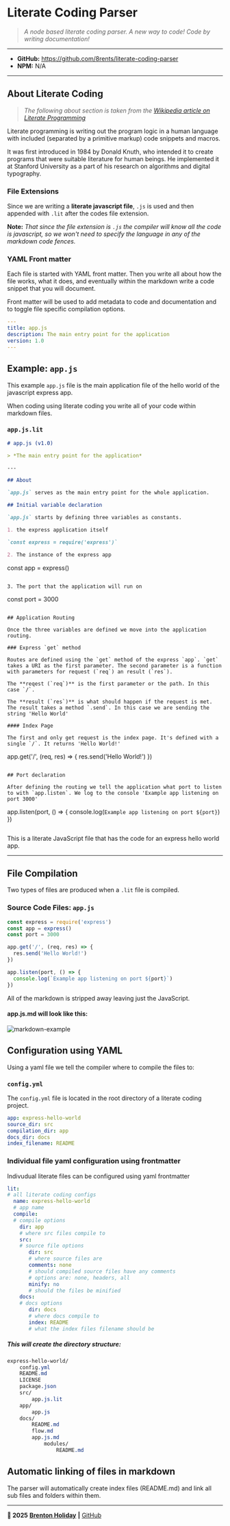 # Literate Coding Parser

> *A node based literate coding parser. A new way to code! Code by writing documentation!*

---

- **GitHub:** https://github.com/8rents/literate-coding-parser
- **NPM:** N/A

---

## About Literate Coding

> *The following about section is taken from the [Wikipedia article on Literate Programming](https://en.m.wikipedia.org/wiki/Literate_programming)*

Literate programming is writing out the program logic in a human language with included (separated by a primitive markup) code snippets and macros.

It was first introduced in 1984 by Donald Knuth, who intended it to create programs that were suitable literature for human beings. He implemented it at Stanford University as a part of his research on algorithms and digital typography.

### File Extensions

Since we are writing a **literate javascript file**, `.js` is used and then appended with `.lit` after the codes file extension. 

**Note:** *That since the file extension is `.js` the compiler will know all the code is javascript, so we won't need to specify the language in any of the markdown code fences.*


### YAML Front matter

Each file is started with YAML front matter. Then you write all about how the file works, what it does, and eventually within the markdown write a code snippet that you will document.

Front matter will be used to add metadata to code and documentation and to toggle file specific compilation options.

```yaml
---
title: app.js
description: The main entry point for the application
version: 1.0
---
```

## Example: `app.js`

This example `app.js` file is the main application file of the hello world of the javascript express app.

When coding using literate coding you write all of your code within markdown files. 

### `app.js.lit`

```markdown
# app.js (v1.0)

> *The main entry point for the application*

---

## About

`app.js` serves as the main entry point for the whole application.

## Initial variable declaration

`app.js` starts by defining three variables as constants. 

1. the express application itself

`const express = require('express')`

2. The instance of the express app

```
const app = express()
```

3. The port that the application will run on

```
const port = 3000
```

## Application Routing

Once the three variables are defined we move into the application routing. 

### Express `get` method

Routes are defined using the `get` method of the express `app`. `get` takes a URI as the first parameter. The second parameter is a function with parameters for request (`req`) an result (`res`).

The **reqest (`req`)** is the first parameter or the path. In this case `/`.

The **result (`res`)** is what should happen if the request is met. The result takes a method `.send`. In this case we are sending the string 'Hello World'

#### Index Page

The first and only get request is the index page. It's defined with a single `/`. It returns 'Hello World!'

```
app.get('/', (req, res) => {
  res.send('Hello World!')
})
```

## Port declaration

After defining the routing we tell the application what port to listen to with `app.listen`. We log to the console 'Example app listening on port 3000'

```
app.listen(port, () => {
  console.log(`Example app listening on port ${port}`)
})
```
````

This is a literate JavaScript file that has the code for an express hello world app.

---

## File Compilation

Two types of files are produced when a `.lit` file is compiled.

### Source Code Files: `app.js`



```javascript
const express = require('express')
const app = express()
const port = 3000

app.get('/', (req, res) => {
  res.send('Hello World!')
})

app.listen(port, () => {
  console.log(`Example app listening on port ${port}`)
})
```

All of the markdown is stripped away leaving just the JavaScript.

#### app.js.md will look like this:

![markdown-example](./markdown-example.png)

## Configuration using YAML

Using a yaml file we tell the compiler where to compile the files to:

### `config.yml`

The `config.yml` file is located in the root directory of a literate coding project.

```yaml
app: express-hello-world
source_dir: src
compilation_dir: app
docs_dir: docs
index_filename: README
```

### Individual file yaml configuration using frontmatter

Indivudual literate files can be configured using yaml frontmatter

```yaml
lit:
# all literate coding configs
  name: express-hello-world
  # app name
  compile:
  # compile options
	dir: app
	# where src files compile to
	src:
	# source file options
	   dir: src
	   # where source files are
       comments: none
	   # should compiled source files have any comments  
	   # options are: none, headers, all
	   minify: no
	   # should the files be minified
	docs:
    # docs options
	   dir: docs
	   # where docs compile to
	   index: README
	   # what the index files filename should be
```

##### This will create the directory structure:

```css
express-hello-world/
    config.yml
	README.md
	LICENSE
	package.json
	src/
		app.js.lit
	app/
		app.js
	docs/
		README.md
		flow.md
		app.js.md
			modules/
				README.md
```

## Automatic linking of files in markdown

The parser will automatically create index files (README.md) and link all sub files and folders within them.

---

**🤍 2025** [**Brenton Holiday**](https://brenton.holiday/) **|** [GitHub](https://github.com/8rents?tab=repositories)

